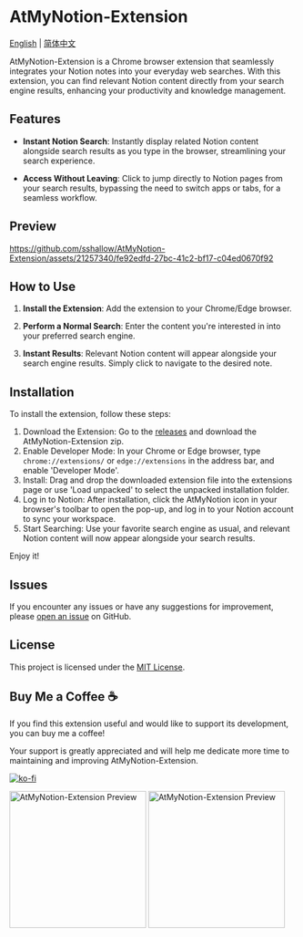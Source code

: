 # AtMyNotion-Extension
[English](README.md) | [简体中文](README.zh-CN.md)

AtMyNotion-Extension is a Chrome browser extension that seamlessly integrates your Notion notes into your everyday web searches. With this extension, you can find relevant Notion content directly from your search engine results, enhancing your productivity and knowledge management.

## Features

- **Instant Notion Search**: Instantly display related Notion content alongside search results as you type in the browser, streamlining your search experience.

- **Access Without Leaving**: Click to jump directly to Notion pages from your search results, bypassing the need to switch apps or tabs, for a seamless workflow.

## Preview

https://github.com/sshallow/AtMyNotion-Extension/assets/21257340/fe92edfd-27bc-41c2-bf17-c04ed0670f92

## How to Use

1. **Install the Extension**: Add the extension to your Chrome/Edge browser.

2. **Perform a Normal Search**: Enter the content you're interested in into your preferred search engine.

3. **Instant Results**: Relevant Notion content will appear alongside your search engine results. Simply click to navigate to the desired note.


## Installation

To install the extension, follow these steps:
1. Download the Extension: Go to the [releases](https://github.com/sshallow/AtMyNotion-Extension/releases/tag/v0.0.1) and download the AtMyNotion-Extension zip.
2. Enable Developer Mode: In your Chrome or Edge browser, type `chrome://extensions/` or `edge://extensions`  in the address bar, and enable 'Developer Mode'.
3. Install: Drag and drop the downloaded extension file into the extensions page or use 'Load unpacked' to select the unpacked installation folder.
4. Log in to Notion: After installation, click the AtMyNotion icon in your browser's toolbar to open the pop-up, and log in to your Notion account to sync your workspace.
5. Start Searching: Use your favorite search engine as usual, and relevant Notion content will now appear alongside your search results.

Enjoy it!

## Issues

If you encounter any issues or have any suggestions for improvement, please [open an issue](link_here) on GitHub.

## License

This project is licensed under the [MIT License](LICENSE).

## Buy Me a Coffee ☕

If you find this extension useful and would like to support its development, you can buy me a coffee!

Your support is greatly appreciated and will help me dedicate more time to maintaining and improving AtMyNotion-Extension.

[![ko-fi](https://ko-fi.com/img/githubbutton_sm.svg)](https://ko-fi.com/B0B2XG28D)

<img src="https://github.com/sshallow/AtMyNotion-Extension/assets/21257340/d8e9a707-c86d-40f6-80fa-20b5130a09ff" alt="AtMyNotion-Extension Preview" width="240px">

<img src="https://github.com/sshallow/AtMyNotion-Extension/assets/21257340/0300a891-b741-4ea0-aa26-eee2c728f1b1" alt="AtMyNotion-Extension Preview" width="240px">

